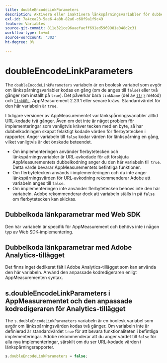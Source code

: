 ```yaml
---
title: doubleEncodeLinkParameters
description: Aktivera eller inaktivera länkspårningsvariabler för dubbelkodning av AppMeasurement.
exl-id: 7a4cea23-5ae6-4a8b-82a6-c68f9a1f9c49
feature: Variables
source-git-commit: 811e321ce96aaefaeff691ed5969981a048d2c31
workflow-type: tm+mt
source-wordcount: '302'
ht-degree: 0%

---
```


# doubleEncodeLinkParameters

The `doubleEncodeLinkParameters` variabeln är en boolesk variabel som avgör om länkspårningsvariabler kodas en gång (om de anges till `false`) eller två gånger (om inställt på `true`). Det påverkar bara `linkName` (del av [`tl()`](../functions/tl-method.md) metod) och [`linkURL`](linkurl.md). AppMeasurement 2.23.1 eller senare krävs. Standardvärdet för den här variabeln är `true`.

I tidigare versioner av AppMeasurementet var länkspårningsvariabler alltid URL-kodade två gånger. Även om det inte är något problem för implementeringar som vanligtvis kräver tecken med en byte, så har dubbelkodningen skapat felaktigt kodade värden för flerbytetecken i rapporter. Anger variabeln till `false` kodar värden för länkspårning en gång, vilket vanligtvis är det önskade beteendet.

* Om implementeringen använder flerbytetecken och länkspårningsvariabler är URL-avkodade för att förskjuta AppMeasurementets dubbelkodning anger du den här variabeln till `true`. Detta värde bevarar AppMeasurementets befintliga funktioner.
* Om flerbytetecken används i implementeringen och du inte anger länkspårningsvärden för URL-avkodning rekommenderar Adobe att variabeln anges till `false`.
* Om implementeringen inte använder flerbytetecken behövs inte den här variabeln. Adobe rekommenderar dock att variabeln ställs in på `false` om flerbytetecken kan skickas.

## Dubbelkoda länkparametrar med Web SDK

Den här variabeln är specifik för AppMeasurement och behövs inte i någon typ av Web SDK-implementering.

## Dubbelkoda länkparametrar med Adobe Analytics-tillägget

Det finns inget dedikerat fält i Adobe Analytics-tillägget som kan använda den här variabeln. Använd den anpassade kodredigeraren enligt AppMeasurementen syntax.

## s.doubleEncodeLinkParameters i AppMeasurementet och den anpassade kodredigeraren för Analytics-tillägget

The `s.doubleEncodeLinkParameters` variabeln är en boolesk variabel som avgör om länkspårningsvärden kodas två gånger. Om variabeln inte är definierad är standardvärdet `true` för att bevara funktionaliteten i befintliga implementeringar. Adobe rekommenderar att du anger värdet till `false` för alla nya implementeringar, särskilt om du ser URL-kodade värden i länkspårningsrapporter.

```js
s.doubleEncodeLinkParameters = false;
```
